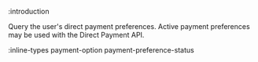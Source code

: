 :introduction

Query the user's direct payment preferences. Active payment preferences may be
used with the Direct Payment API.

:inline-types payment-option payment-preference-status
